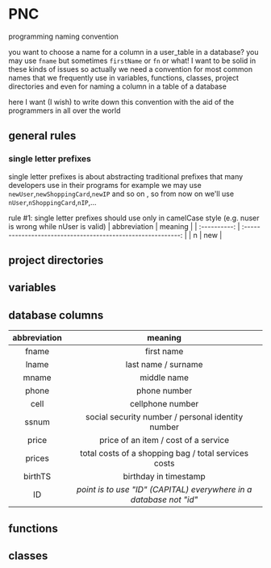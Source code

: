 # PNC

programming naming convention

you want to choose a name for a column in a user_table in a database? you may use `fname` but sometimes `firstName` or  `fn` or what! I want to be solid in these kinds of issues so actually we need a convention for most common names that we frequently use in variables, functions, classes, project directories and even for naming a column in a table of a database

here I want (I wish) to write down this convention with the aid of the programmers in all over the world

## general rules
### single letter prefixes
single letter prefixes is about abstracting traditional prefixes that many developers use in their programs for example we may use `newUser`,`newShoppingCard`,`newIP` and so on , so from now on we'll use `nUser`,`nShoppingCard`,`nIP`,...

rule #1: single letter prefixes should use only in camelCase style (e.g. nuser is wrong while nUser is valid)
| abbreviation |                           meaning                            |
| :----------: | :----------------------------------------------------------: |
| n | new |
## project directories

## variables

## database columns

| abbreviation |                           meaning                            |
| :----------: | :----------------------------------------------------------: |
|    fname     |                          first name                          |
|    lname     |                     last name / surname                      |
|    mname     |                         middle name                          |
|    phone     |                         phone number                         |
|     cell     |                       cellphone number                       |
|    ssnum     |      social security number / personal identity number       |
|    price     |             price of an item / cost of a service             |
|    prices    |     total costs of a shopping bag / total services costs     |
|   birthTS    |                    birthday in timestamp                     |
|      ID      | *point is to use "ID" (CAPITAL) everywhere in a database not "id"* |

## functions

## classes

